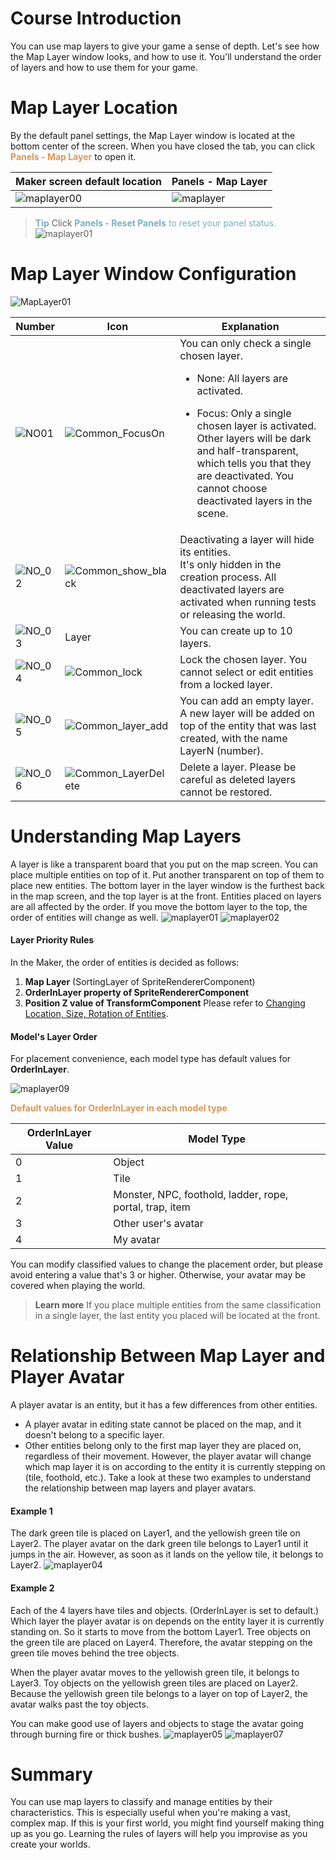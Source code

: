# Course Introduction
You can use map layers to give your game a sense of depth.
Let's see how the Map Layer window looks, and how to use it.
You'll understand the order of layers and how to use them for your game.

# Map Layer Location
By the default panel settings, the Map Layer window is located at the bottom center of the screen.
When you have closed the tab, you can click <span style="color: #dc9656">**Panels - Map Layer**</span> to open it.

| Maker screen default location | Panels - Map Layer |
| ------------ | ------------------ |
| ![maplayer00](https://mod-file.dn.nexoncdn.co.kr/bbs/1661140579188d3b512992aad4a18bbc9411950f72d74.png "maplayer00") | ![maplayer](https://mod-file.dn.nexoncdn.co.kr/bbs/16595798309379692d0ca050848bea645debe9cb9286c.png "maplayer")|

> **<span style="color: #7cafc2">Tip</span>**
> Click <span style="color: #7cafc2"> **Panels - Reset Panels** to reset your panel status.</span>
> ![maplayer01](https://mod-file.dn.nexoncdn.co.kr/bbs/1682665165619440c6c5225ce4744b4e76a8245f1401a.png "maplayer01")

# Map Layer Window Configuration
![MapLayer01](https://mod-file.dn.nexoncdn.co.kr/bbs/1634540764998600230c000ac4c658b69d24a38131f32{"width":"500px"}.png)

| Number | Icon | Explanation |
| --- | --- | --- |
| ![NO01](https://mod-file.dn.nexoncdn.co.kr/bbs/1634541272181b5c1a55fcf3d49b19734d25913c38583.jpg) | ![Common\_FocusOn](https://mod-file.dn.nexoncdn.co.kr/bbs/16345366745866d71bbf1f9f3454786e3f3477e268b01.png) | <span style="color: #181818">You can only check a single chosen layer. </span><ul><li><span style="color: #181818">None: All layers are activated.</span></li></ul><ul><li><span style="color: #181818">Focus: Only a single chosen layer is activated. Other layers will be dark and half-transparent, which tells you that they are deactivated. You cannot choose deactivated layers in the scene.|</span></li></ul> |
|  ![NO_02](https://mod-file.dn.nexoncdn.co.kr/bbs/1634541300837cb541c2f44e046a79bb1901a885aa8ac.jpg "NO_02") | ![Common_show_black](https://mod-file.dn.nexoncdn.co.kr/bbs/1634538484615e92129425be84676a7af1ba82a8c1510.png "Common_show_black") | Deactivating a layer will hide its entities.<br>It's only hidden in the creation process. All deactivated layers are activated when running tests or releasing the world. |
|![NO_03](https://mod-file.dn.nexoncdn.co.kr/bbs/163454131465069e090278448490f965207e9a4a10348.jpg "NO_03") | Layer | You can create up to 10 layers. |
| ![NO_04](https://mod-file.dn.nexoncdn.co.kr/bbs/1634541326353d8628c1473944497bf376acb7a65ca45.jpg "NO_04") | ![Common_lock](https://mod-file.dn.nexoncdn.co.kr/bbs/1634537017666e283f66030444da08eddef99819b2b07.png "Common_lock") | Lock the chosen layer. You cannot select or edit entities from a locked layer. |
| ![NO_05](https://mod-file.dn.nexoncdn.co.kr/bbs/1634541338689678f574f21e54a6ca533737924124d7e.jpg "NO_05") | ![Common_layer_add](https://mod-file.dn.nexoncdn.co.kr/bbs/16345369150225f875c8c218444c58189ffac05201631.png "Common_layer_add") | You can add an empty layer. A new layer will be added on top of the entity that was last created, with the name LayerN (number). |
| ![NO_06](https://mod-file.dn.nexoncdn.co.kr/bbs/163454135201207284554a25b498380fff224cd767f6b.jpg "NO_06") | ![Common_LayerDelete](https://mod-file.dn.nexoncdn.co.kr/bbs/1634536995484055ff8f9ba99415486f815f599c0702d.png "Common_LayerDelete") | Delete a layer. Please be careful as deleted layers cannot be restored. |

# Understanding Map Layers
A layer is like a transparent board that you put on the map screen.
You can place multiple entities on top of it. Put another transparent on top of them to place new entities.
The bottom layer in the layer window is the furthest back in the map screen, and the top layer is at the front.
Entities placed on layers are all affected by the order. If you move the bottom layer to the top, the order of entities will change as well.
![maplayer01](https://mod-file.dn.nexoncdn.co.kr/bbs/1634601877817d0b37c6d8fbb4f668d37ea25d1783418.png "maplayer01")
![maplayer02](https://mod-file.dn.nexoncdn.co.kr/bbs/1634601899530a6e1a61208ba414ba15bb4a138e038de.png "maplayer02")

#### Layer Priority Rules
In the Maker, the order of entities is decided as follows:

1. **Map Layer** (SortingLayer of SpriteRendererComponent)
2. **OrderInLayer property of SpriteRendererComponent**
3. **Position Z value of TransformComponent** 
    Please refer to [Changing Location, Size, Rotation of Entities](docs?postId=82{"target":"_self"}).

#### Model's Layer Order
For placement convenience, each model type has default values for **OrderInLayer**.

![maplayer09](https://mod-file.dn.nexoncdn.co.kr/bbs/1682664093514566667bb5ccc473ca19732e72f275630.png "maplayer09")

<span style="color: #dc9656">**Default values for OrderInLayer in each model type**</span>

| OrderInLayer Value | Model Type |
| --- | --- |
| 0 | Object |
| 1 | Tile |
| 2 | Monster, NPC, foothold, ladder, rope, portal, trap, item |
| 3 | Other user's avatar |
| 4 | My avatar |
You can modify classified values to change the placement order, but please avoid entering a value that's 3 or higher.
Otherwise, your avatar may be covered when playing the world.

> <span style="color: #585858">**Learn more**</span>
> <span style="color: #585858">If you place multiple entities from the same classification in a single layer, the last entity you placed will be located at the front.</span>

# Relationship Between Map Layer and Player Avatar
A player avatar is an entity, but it has a few differences from other entities.
* A player avatar in editing state cannot be placed on the map, and it doesn't belong to a specific layer.
* Other entities belong only to the first map layer they are placed on, regardless of their movement. However, the player avatar will change which map layer it is on according to the entity it is currently stepping on (tile, foothold, etc.).
Take a look at these two examples to understand the relationship between map layers and player avatars.

#### Example 1
The dark green tile is placed on Layer1, and the yellowish green tile on Layer2.
The player avatar on the dark green tile belongs to Layer1 until it jumps in the air. However, as soon as it lands on the yellow tile, it belongs to Layer2.
![maplayer04](https://mod-file.dn.nexoncdn.co.kr/bbs/16346025247675038e0d2fd854f5e80a5359fe45d2df8.gif "maplayer04")

#### Example 2
Each of the 4 layers have tiles and objects. (OrderInLayer is set to default.)
Which layer the player avatar is on depends on the entity layer it is currently standing on. So it starts to move from the bottom Layer1. Tree objects on the green tile are placed on Layer4. Therefore, the avatar stepping on the green tile moves behind the tree objects.

When the player avatar moves to the yellowish green tile, it belongs to Layer3. Toy objects on the yellowish green tiles are placed on Layer2. Because the yellowish green tile belongs to a layer on top of Layer2, the avatar walks past the toy objects.

You can make good use of layers and objects to stage the avatar going through burning fire or thick bushes.
![maplayer05](https://mod-file.dn.nexoncdn.co.kr/bbs/1634602745986d158da5858dc44be9481dbd8b21ef50e.gif "maplayer05")
![maplayer07](https://mod-file.dn.nexoncdn.co.kr/bbs/1634620453053bba58d9571604df192a0ce5d56451b6d.png "maplayer07")

# Summary
You can use map layers to classify and manage entities by their characteristics. This is especially useful when you're making a vast, complex map. If this is your first world, you might find yourself making thing up as you go. Learning the rules of layers will help you improvise as you create your worlds.